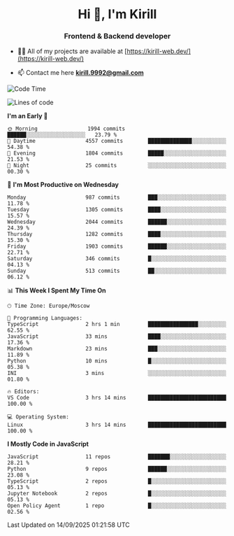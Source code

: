 <h1 align="center">Hi 👋, I'm Kirill</h1>
<h3 align="center">Frontend & Backend developer</h3>

- 👨‍💻 All of my projects are available at [https://kirill-web.dev/](https://kirill-web.dev/)

- 📫 Contact me here **kirill.9992@gmail.com**











<!--START_SECTION:waka-->
![Code Time](http://img.shields.io/badge/Code%20Time-2%2C336%20hrs%2049%20mins-blue)

![Lines of code](https://img.shields.io/badge/From%20Hello%20World%20I%27ve%20Written-5.2%20million%20lines%20of%20code-blue)

**I'm an Early 🐤** 

```text
🌞 Morning                1994 commits        ██████░░░░░░░░░░░░░░░░░░░   23.79 % 
🌆 Daytime                4557 commits        ██████████████░░░░░░░░░░░   54.38 % 
🌃 Evening                1804 commits        █████░░░░░░░░░░░░░░░░░░░░   21.53 % 
🌙 Night                  25 commits          ░░░░░░░░░░░░░░░░░░░░░░░░░   00.30 % 
```
📅 **I'm Most Productive on Wednesday** 

```text
Monday                   987 commits         ███░░░░░░░░░░░░░░░░░░░░░░   11.78 % 
Tuesday                  1305 commits        ████░░░░░░░░░░░░░░░░░░░░░   15.57 % 
Wednesday                2044 commits        ██████░░░░░░░░░░░░░░░░░░░   24.39 % 
Thursday                 1282 commits        ████░░░░░░░░░░░░░░░░░░░░░   15.30 % 
Friday                   1903 commits        ██████░░░░░░░░░░░░░░░░░░░   22.71 % 
Saturday                 346 commits         █░░░░░░░░░░░░░░░░░░░░░░░░   04.13 % 
Sunday                   513 commits         ██░░░░░░░░░░░░░░░░░░░░░░░   06.12 % 
```


📊 **This Week I Spent My Time On** 

```text
🕑︎ Time Zone: Europe/Moscow

💬 Programming Languages: 
TypeScript               2 hrs 1 min         ████████████████░░░░░░░░░   62.55 % 
JavaScript               33 mins             ████░░░░░░░░░░░░░░░░░░░░░   17.36 % 
Markdown                 23 mins             ███░░░░░░░░░░░░░░░░░░░░░░   11.89 % 
Python                   10 mins             █░░░░░░░░░░░░░░░░░░░░░░░░   05.38 % 
INI                      3 mins              ░░░░░░░░░░░░░░░░░░░░░░░░░   01.80 % 

🔥 Editors: 
VS Code                  3 hrs 14 mins       █████████████████████████   100.00 % 

💻 Operating System: 
Linux                    3 hrs 14 mins       █████████████████████████   100.00 % 
```

**I Mostly Code in JavaScript** 

```text
JavaScript               11 repos            ███████░░░░░░░░░░░░░░░░░░   28.21 % 
Python                   9 repos             ██████░░░░░░░░░░░░░░░░░░░   23.08 % 
TypeScript               2 repos             █░░░░░░░░░░░░░░░░░░░░░░░░   05.13 % 
Jupyter Notebook         2 repos             █░░░░░░░░░░░░░░░░░░░░░░░░   05.13 % 
Open Policy Agent        1 repo              █░░░░░░░░░░░░░░░░░░░░░░░░   02.56 % 
```




 Last Updated on 14/09/2025 01:21:58 UTC
<!--END_SECTION:waka-->
